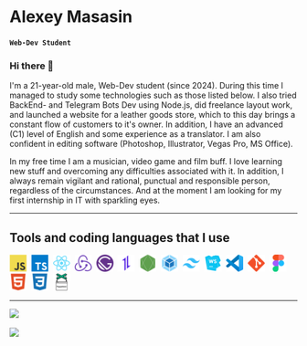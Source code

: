 # Alexey Masasin

**`Web-Dev Student`**

### Hi there 👋

I'm a 21-year-old male, Web-Dev student (since 2024). During this time I managed to study some technologies such as those listed below. I also tried BackEnd- and Telegram Bots Dev using Node.js, did freelance layout work, and launched a website for a leather goods store, which to this day brings a constant flow of customers to it's owner. In addition, I have an advanced (C1) level of English and some experience as a translator. I am also confident in editing software (Photoshop, Illustrator, Vegas Pro, MS Office).

In my free time I am a musician, video game and film buff. I love learning new stuff and overcoming any difficulties associated with it. In addition, I always remain vigilant and rational, punctual and responsible person, regardless of the circumstances. And at the moment I am looking for my first internship in IT with sparkling eyes.

---

## Tools and coding languages that I use
<img src="https://github.com/devicons/devicon/blob/master/icons/javascript/javascript-original.svg" title="JavaScript" alt="JavaScript" width="30" height="30"/>&nbsp;
<img src="https://github.com/devicons/devicon/blob/master/icons/typescript/typescript-original.svg" title="TypeScript" alt="TypeScript" width="30" height="30"/>&nbsp;
<img src="https://github.com/devicons/devicon/blob/master/icons/react/react-original.svg" title="React" alt="React" width="30" height="30"/>&nbsp;
<img src="https://github.com/devicons/devicon/blob/master/icons/redux/redux-original.svg" title="Redux" alt="Redux" width="30" height="30"/>&nbsp;
<img src="https://github.com/devicons/devicon/blob/master/icons/gatsby/gatsby-original.svg" title="Gatsby" alt="Gatsby" width="30" height="30"/>&nbsp;
<img src="https://github.com/devicons/devicon/blob/master/icons/axios/axios-plain.svg" title="Axios" alt="Axios" width="30" height="30"/>&nbsp;
<img src="https://github.com/devicons/devicon/blob/master/icons/nodejs/nodejs-plain.svg" title="NodeJS" alt="NodeJS" width="30" height="30"/>&nbsp;
<img src="https://github.com/devicons/devicon/blob/master/icons/webpack/webpack-original.svg" title="Webpack" alt="Webpack" width="30" height="30"/>&nbsp;
<img src="https://github.com/devicons/devicon/blob/master/icons/tailwindcss/tailwindcss-original.svg" title="Tailwind" alt="Tailwind" width="30" height="30"/>&nbsp;
<img src="https://github.com/devicons/devicon/blob/master/icons/webstorm/webstorm-plain.svg" title="WebStorm" alt="WebStorm" width="30" height="30"/>&nbsp;
<img src="https://github.com/devicons/devicon/blob/master/icons/vscode/vscode-original.svg" title="VSCode" alt="VSCode" width="30" height="30"/>&nbsp;
<img src="https://github.com/devicons/devicon/blob/master/icons/git/git-original.svg" title="Git" alt="Git" width="30" height="30"/>&nbsp;
<img src="https://github.com/devicons/devicon/blob/master/icons/figma/figma-original.svg" title="Figma" alt="Figma" width="30" height="30"/>&nbsp;
<img src="https://github.com/devicons/devicon/blob/master/icons/html5/html5-plain.svg" title="HTML5" alt="HTML5" width="30" height="30"/>&nbsp;
<img src="https://github.com/devicons/devicon/blob/master/icons/css3/css3-plain.svg" title="CSS3" alt="CSS3" width="30" height="30"/>&nbsp;
<img src="https://github.com/devicons/devicon/blob/master/icons/puppeteer/puppeteer-original.svg" title="Puppeteer" alt="Puppeteer" width="30" height="30"/>&nbsp;

---

![](http://github-profile-summary-cards.vercel.app/api/cards/profile-details?username=alexeymasasin&theme=react&hide_border=true)

![](https://github-readme-stats.vercel.app/api/top-langs/?username=alexeymasasin&layout=compact&theme=react&hide_border=true)
